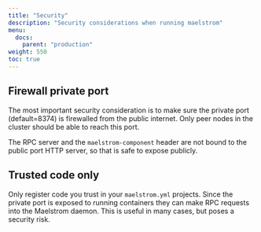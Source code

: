 ```yaml
---
title: "Security"
description: "Security considerations when running maelstrom"
menu:
  docs:
    parent: "production"
weight: 550
toc: true
---
```


## Firewall private port

The most important security consideration is to make sure the private port (default=8374) is firewalled from the
public internet. Only peer nodes in the cluster should be able to reach this port.

The RPC server and the `maelstrom-component` header are not bound to the public port HTTP server, so that is
safe to expose publicly.

## Trusted code only

Only register code you trust in your `maelstrom.yml` projects. Since the private port is exposed to running
containers they can make RPC requests into the Maelstrom daemon. This is useful in many cases, but poses a
security risk.
